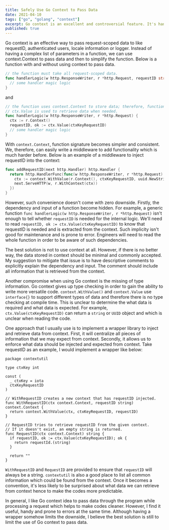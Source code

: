 ```yaml
---
title: Safely Use Go Context to Pass Data
date: 2021-04-10
tags: ["go", "golang", "context"]
excerpt: Go context is an excellent and controversial feature. It's handy to pass data to deep level functions without exploding the complexity of codes. However, its convenience could also be a source of bugs in your program. This post will discuss one common problem when using Go context.
published: true
---
```


Go context is an effective way to pass request-scoped data to like requestID, authenticated users, locale information or logger. Instead of having a complex list of parameters in a function, we can use context.Context to pass data and then to simplify the function. Below is a function with and without using context to pass data.
```go
// the function must take all request-scoped data.
func handlerLogic(w http.ResponseWriter, r *http.Request, requestID string, *user *User, locale string, logger Logger) {
  // some handler magic logic
}
```

and

```go
// the function uses context.Context to store data; therefore, function signature is much simpler.
// ctx.Value is used to retrieve data when needed.
func handlerLogic(w http.ResponseWriter, r *http.Request) {
  ctx := r.Context()
  requestID, ok := ctx.Value(ctxKeyRequestID)
  // some handler magic logic
}
```

With `context.Context`, function signature becomes simpler and consistent. We, therefore, can easily write a middleware to add functionality which is much harder before. Below is an example of a middleware to inject requestID into the context:

```go
func addRequestID(next http.Handler) http.Handler {
  return http.HandlerFunc(func(w http.ResponseWriter, r *http.Request) {
    ctx := context.WithValue(r.Context(), ctxKeyRequestID, uuid.NewString())
    next.ServeHTTP(w, r.WithContext(ctx))
  })
}
```

However, such convenience doesn't come with zero downside. Firstly, the dependency and input of a function become hidden. For example, a generic function `func handlerLogic(w http.ResponseWriter, r *http.Request)` isn't enough to tell whether `requestID` is needed for the internal logic. We'll need to read `requestID, ok := ctx.Value(ctxKeyRequestID)` to know that requestID is needed and is extracted from the context. Such implicity isn't good for maintenance and is prone to error. Engineers will need to read the whole function in order to be aware of such dependencies.

The best solution is not to use context at all. However, if there is no better way, the data stored in context should be minimal and commonly accepted. My suggestion to mitigate that issue is to have descriptive comments to explicitly explain the dependency and input. The comment should include all information that is retrieved from the context.

Another compromise when using Go context is the missing of type information. Go context gives up type checking in order to gain the ability to write more versatile code. `context.WithValue()` and `context.Value` use `interface{}` to support different types of data and therefore there is no type checking at compile time. This is unclear to determine the what data is required and what data is expected. For example, `ctx.Value(ctxKeyRequestID)` can return a `string` or `UUID` object and which is unclear when reading the code.

One approach that I usually use is to implement a wrapper library to inject and retrieve data from context. First, it will centralize all pieces of information that we may expect from context. Secondly, it allows us to enforce what data should be injected and expected from context. Take requestID as an example, I would implement a wrapper like below:

```
package contextutil

type ctxKey int

const (
  _ ctxKey = iota
  ctxKeyRequestID
)

// WithRequestID creates a new context that has requestID injected.
func WithRequestID(ctx context.Context, requestID string) context.Context {
  return context.WithValue(ctx, ctxKeyRequestID, requestID)
}

// RequestID tries to retrieve requestID from the given context.
// If it doesn't exist, an empty string is returned.
func RequestID(ctx context.Context) string {
  if requestID, ok := ctx.Value(ctxKeyRequestID); ok {
    return requestId.(string)
  }

  return ""
}
```

`WithRequestID` and `RequestID` are provided to ensure that `requestID` will always be a string. `contextutil` is also a good place to list all common information which could be found from the context. Once it becomes a convention, it's less likely to be surprised about what data we can retrieve from context hence to make the codes more predictable.

In general, I like Go context idea to pass data through the program while processing a request which helps to make codes cleaner. However, I find it useful, handy and prone to errors at the same time. Although having a wrapper somehow limits the downside, I believe the best solution is still to limit the use of Go context to pass data.